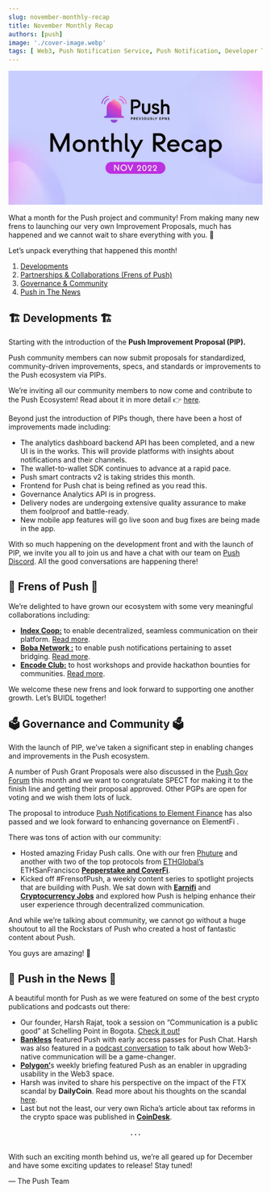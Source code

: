 ```yaml
---
slug: november-monthly-recap
title: November Monthly Recap
authors: [push]
image: './cover-image.webp'
tags: [ Web3, Push Notification Service, Push Notification, Developer Tools, Newsletter]
---
```


![Cover image of November Monthly Recap](./cover-image.webp)

What a month for the Push project and community! From making many new frens to launching our very own Improvement Proposals, much has happened and we cannot wait to share everything with you. 🤩

<!--truncate-->

Let’s unpack everything that happened this month!

1. [Developments](https://medium.com/push-protocol/november-monthly-recap-95e0e53c65f9#44c6)
2. [Partnerships & Collaborations (Frens of Push)](https://medium.com/push-protocol/november-monthly-recap-95e0e53c65f9#f221)
3. [Governance & Community](https://medium.com/push-protocol/november-monthly-recap-95e0e53c65f9#0d6b)
4. [Push in The News](https://medium.com/push-protocol/november-monthly-recap-95e0e53c65f9#1569)

## 🏗️ Developments 🏗️
Starting with the introduction of the <b>Push Improvement Proposal (PIP).</b>

Push community members can now submit proposals for standardized, community-driven improvements, specs, and standards or improvements to the Push ecosystem via PIPs.

We’re inviting all our community members to now come and contribute to the Push Ecosystem! Read about it in more detail 👉 [here](https://medium.com/push-protocol/introducing-push-improvement-proposal-pip-702c44fc24f6).

Beyond just the introduction of PIPs though, there have been a host of improvements made including:

- The analytics dashboard backend API has been completed, and a new UI is in the works. This will provide platforms with insights about notifications and their channels.
- The wallet-to-wallet SDK continues to advance at a rapid pace.
- Push smart contracts v2 is taking strides this month.
- Frontend for Push chat is being refined as you read this.
- Governance Analytics API is in progress.
- Delivery nodes are undergoing extensive quality assurance to make them foolproof and battle-ready.
- New mobile app features will go live soon and bug fixes are being made in the app.

With so much happening on the development front and with the launch of PIP, we invite you all to join us and have a chat with our team on [Push Discord](https://discord.gg/pushprotocol). All the good conversations are happening there!

## 🤝 Frens of Push 🤝
We’re delighted to have grown our ecosystem with some very meaningful collaborations including:

- <a href="https://indexcoop.com/"><b>Index Coop:</b></a> to enable decentralized, seamless communication on their platform. <a href="https://twitter.com/pushprotocol/status/1588177926633435136?s=20&t=f1y9i26iSB4u0d9htusCNA">Read more</a>.
- <a href="https://medium.com/u/21d77751f5db?source=post_page-----95e0e53c65f9--------------------------------"><b>Boba Network :</b></a> to enable push notifications pertaining to asset bridging. <a href="https://medium.com/push-protocol/push-protocol-allies-with-boba-network-to-enable-decentralized-communication-356cbae1cd82">Read more</a>.
- <a href="https://www.encode.club/"><b>Encode Club:</b></a> to host workshops and provide hackathon bounties for communities. <a href="https://twitter.com/pushprotocol/status/1588155949788831744?s=20&t=f1y9i26iSB4u0d9htusCNA">Read more</a>.

We welcome these new frens and look forward to supporting one another growth. Let’s BUIDL together!

## 🗳️ Governance and Community 🗳️
With the launch of PIP, we’ve taken a significant step in enabling changes and improvements in the Push ecosystem.

A number of Push Grant Proposals were also discussed in the [Push Gov Forum](https://gov.push.org/) this month and we want to congratulate SPECT for making it to the finish line and getting their proposal approved. Other PGPs are open for voting and we wish them lots of luck.

The proposal to introduce [Push Notifications to Element Finance](https://twitter.com/pushprotocol/status/1594699505701879808?s=20&t=HrRpWmCJh6RTEWV8-2Qk0Q) has also passed and we look forward to enhancing governance on 
ElementFi
.

There was tons of action with our community:

- Hosted amazing Friday Push calls. One with our fren 
[Phuture](https://medium.com/u/bd0c8ba3658d?source=post_page-----95e0e53c65f9--------------------------------) and another with two of the top protocols from [ETHGlobal’s](https://medium.com/u/3d1733b8e86a?source=post_page-----95e0e53c65f9--------------------------------) ETHSanFrancisco <a href="https://twitter.com/pushprotocol/status/1593580530364203008"><b>Pepperstake and CoverFi</b></a>.
- Kicked off #FrensofPush, a weekly content series to spotlight projects that are building with Push. We sat down with <a href="https://twitter.com/pushprotocol/status/1593231543048499202?s=20&t=eKqRdKyLPXiE9xu-s5KS6Q"><b>Earnifi</b></a> and <a href="https://twitter.com/pushprotocol/status/1595779712374153218?cxt=HHwWhICx_bHMrKUsAAAA"><b>Cryptocurrency Jobs</b></a> and explored how Push is helping enhance their user experience through decentralized communication.

And while we’re talking about community, we cannot go without a huge shoutout to all the Rockstars of Push who created a host of fantastic content about Push.

You guys are amazing! 🎉

## 📰 Push in the News 📰
A beautiful month for Push as we were featured on some of the best crypto publications and podcasts out there:

- Our founder, Harsh Rajat, took a session on “Communication is a public good” at Schelling Point in Bogota. [Check it out!](https://twitter.com/pushprotocol/status/1586358935178526726?s=20&t=f1y9i26iSB4u0d9htusCNA)
- <a href="https://twitter.com/BanklessHQ/status/1587172721770774531?s=20&t=f1y9i26iSB4u0d9htusCNA"><b>Bankless</b></a> featured Push with early access passes for Push Chat. Harsh was also featured in a <a href="https://twitter.com/pushprotocol/status/1594659038691840001?s=20&t=HrRpWmCJh6RTEWV8-2Qk0Q">podcast conversation</a> to talk about how Web3-native communication will be a game-changer.
- <a href="https://twitter.com/0xPolygon/status/1588218853414281222?s=20&t=f1y9i26iSB4u0d9htusCNA"><b>Polygon’</b></a>s weekly briefing featured Push as an enabler in upgrading usability in the Web3 space.
- Harsh was invited to share his perspective on the impact of the FTX scandal by <b>DailyCoin</b>. Read more about his thoughts on the scandal [here](https://twitter.com/pushprotocol/status/1595097674461872128?s=20&t=HrRpWmCJh6RTEWV8-2Qk0Q).
- Last but not the least, our very own Richa’s article about tax reforms in the crypto space was published in <a href="https://twitter.com/CoinDesk/status/1593254972027973632?s=20&t=eKqRdKyLPXiE9xu-s5KS6Q"><b>CoinDesk</b></a>.

<center><b>.  .  .</b></center><br/>

With such an exciting month behind us, we’re all geared up for December and have some exciting updates to release! Stay tuned!

— The Push Team


